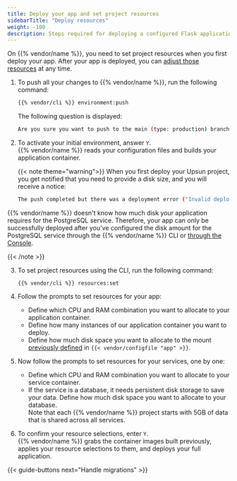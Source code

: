 ```yaml
---
title: Deploy your app and set project resources
sidebarTitle: "Deploy resources"
weight: -100
description: Steps required for deploying a configured Flask application to {{% vendor/name %}}.
---
```


On {{% vendor/name %}}, you need to set project resources when you first deploy your app.
After your app is deployed, you can [adjust those resources](/manage-resources.md) at any time.

1. To push all your changes to {{% vendor/name %}},
   run the following command:

   ```bash {location="Terminal"}
   {{% vendor/cli %}} environment:push
   ```

   The following question is displayed:

   ```bash
   Are you sure you want to push to the main (type: production) branch?
   ```

2. To activate your initial environment, answer `Y`.</br>
   {{% vendor/name %}} reads your configuration files and builds your application container.

   {{< note theme="warning">}}
   When you first deploy your Upsun project, you get notified that you need to provide a disk size, and you will receive a notice:

   ```bash
   The push completed but there was a deployment error ("Invalid deployment")..
   ```
  {{% vendor/name %}} doesn't know how much disk your application requires for the PostgreSQL service. Therefore, your app can only
   be successfully deployed after you've configured the disk amount for the PostgreSQL service through the
   {{% vendor/name %}} CLI or [through the Console](/manage-resources.md#configure-resources).

   {{< /note >}}

3. To set project resources using the CLI, run the following command:

   ```shell
   {{% vendor/cli %}} resources:set
   ```

4. Follow the prompts to set resources for your app:

   - Define which CPU and RAM combination you want to allocate to your application container.
   - Define how many instances of our application container you want to deploy.
   - Define how much disk space you want to allocate to the mount
     [previously defined](/get-started/flask/deploy/configure.md#configure-your-upsun-project) in `{{< vendor/configfile "app" >}}`.

5. Now follow the prompts to set resources for your services, one by one:

   - Define which CPU and RAM combination you want to allocate to your service container.
   - If the service is a database, it needs persistent disk storage to save your data.
     Define how much disk space you want to allocate to your database.</br>
     Note that each {{% vendor/name %}} project starts with 5GB of data that is shared across all services.

6. To confirm your resource selections, enter `Y`.</br>
   {{% vendor/name %}} grabs the container images built previously,
   applies your resource selections to them, and deploys your full application.

{{< guide-buttons next="Handle migrations" >}}
